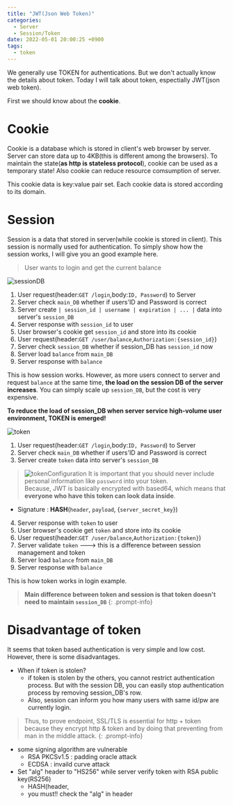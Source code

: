 ```yaml
---
title: "JWT(Json Web Token)"
categories:
  - Server
  - Session/Token
date: 2022-05-01 20:00:25 +0900
tags:
  - token
---
```


We generally use TOKEN for authentications. But we don't actually know the details about token. Today I will talk about token, espectially JWT(json web token).

First we should know about the **cookie**.

# Cookie

Cookie is a database which is stored in client's web browser by server. Server can store data up to 4KB(this is different among the browsers). To maintain the state(**as http is stateless protocol**), cookie can be used as a temporary state! Also cookie can reduce resource comsumption of server.

This cookie data is key:value pair set. Each cookie data is stored according to its domain.

# Session

Session is a data that stored in server(while cookie is stored in client). This session is normally used for authentication. To simply show how the session works, I will give you an good example here.
> User wants to login and get the current balance

![sessionDB](../../assets/p/3/sessiondb.png)

1. User request(header:`GET /login`,body:`ID, Password`) to Server
2. Server check `main_DB` whether if users'ID and Password is correct
3. Server create `| session_id | username | expiration | ... |` data into server's `session_DB`
4. Server response with `session_id` to user
5. User browser's cookie get `session_id` and store into its cookie
6. User request(header:`GET /user/balance`,`Authorization:{session_id}`)
7. Server check `session_DB` whether if session_DB has `session_id` now
8. Server load `balance` from `main_DB`
9. Server response with `balance`

This is how session works. However, as more users connect to server and request `balance` at the same time, **the load on the session DB of the server increases**. You can simply scale up `session_DB`, but the cost is very expensive.

**To reduce the load of session_DB when server service high-volume user environment, TOKEN is emerged!**

![token](../../assets/p/3/sessiondb2.png)

1. User request(header:`GET /login`,body:`ID, Password`) to Server
2. Server check `main_DB` whether if users'ID and Password is correct
3. Server create `token` data into server's `session_DB`
  > ![tokenConfiguration](../../assets/p/3/jwtGen.png)
  > It is important that you should never include personal information like `password` into your token.   
  > Because, JWT is basically encrypted with based64, which means that **everyone who have this token can look data inside**.   
  * Signature : **HASH**(`header`, `payload`, {`server_secret_key`})
4. Server response with `token` to user
5. User browser's cookie get `token` and store into its cookie
6. User request(header:`GET /user/balance`,`Authorization:{token}`)
7. Server validate `token` ---> this is a difference between session management and token
8. Server load `balance` from `main_DB`
9. Server response with `balance`

This is how token works in login example.

> **Main difference between token and session is that token doesn't need to maintain `session_DB`**
{: .prompt-info}

# Disadvantage of token

It seems that token based authentication is very simple and low cost. However, there is some disadvantages.

* When if token is stolen?   
  * if token is stolen by the others, you cannot restrict authentication process. But with the session DB, you can easily stop authentication process by removing session_DB's row.   
  * Also, session can inform you how many users with same id/pw are currently login.
> Thus, to prove endpoint, SSL/TLS is essential for http + token because they encrypt http & token and by doing that preventing from man in the middle attack.
{: .prompt-info}

* some signing algorithm are vulnerable
  * RSA PKCSv1.5 : padding oracle attack
  * ECDSA : invaild curve attack
* Set "alg" header to "HS256" while server verify token with RSA public key(RS256)
  * HASH(header,
  * you must!! check the "alg" in header